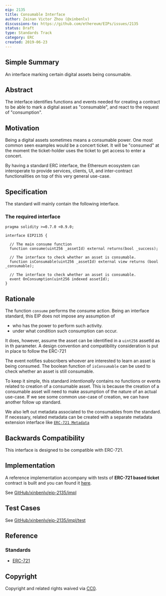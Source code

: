 ```yaml
---
eip: 2135
title: Consumable Interface
author: Zainan Victor Zhou (@xinbenlv)
discussions-to: https://github.com/ethereum/EIPs/issues/2135
status: Draft
type: Standards Track
category: ERC
created: 2019-06-23
---
```


## Simple Summary
An interface marking certain digital assets being consumable.

## Abstract
The interface identifies functions and events needed for creating a contract to be able to mark a digital asset as "consumable", and react to the request of "consumption".

## Motivation
Being a digital assets sometimes means a consumable power. One most common seen examples would be a concert ticket. It will be "consumed" at the moment the ticket-holder uses the ticket to get access to enter a concert.

By having a standard ERC interface, the Ethereum ecosystem can interoperate to provide services, clients, UI, and inter-contract functionalities on top of this very general use-case.

## Specification
The standard will mainly contain the following interface.

### The required interface

```solidity
pragma solidity >=0.7.0 <0.9.0;

interface EIP2135 {

  // The main consume function
  function consume(uint256 _assetId) external returns(bool _success);

  // The interface to check whether an asset is consumable.
  function isConsumable(uint256 _assetId) external view returns (bool _consumable);

  // The interface to check whether an asset is consumable.
  event OnConsumption(uint256 indexed assetId);
}
```

## Rationale

The function `consume` performs the consume action. Being an interface standard, this EIP does not impose any assumption of

 - who has the power to perform such activity.
 - under what condition such consumption can occur.

It does, however, assume the asset can be identified in a `uint256` assetId as in th parameter. A design convention and compatibility consideration is put in place to follow the ERC-721

The event notifies subscribers whoever are interested to learn an asset is being consumed. The boolean function of `isConsumable` can be used to check whether an asset is still consumable.

To keep it simple, this standard *intentionally* contains no functions or events related to creation of a consumable asset. This is because the creation of a consumable asset will need to make assumption of the nature of an actual use-case. If we see some common use-case of creation, we can have another follow up standard.

We also left out metadata associated to the consumables from the standard. If necessary, related metadata can be created with a separate metadata extension interface like [`ERC-721 Metadata`](./eip-721.md)

## Backwards Compatibility

This interface is designed to be compatible with ERC-721.

## Implementation

A reference implementation accompany with tests of **ERC-721 based ticket** contract is built and you can found it [here](https://github.com/xinbenlv/eip-2135/blob/master/impl/contracts/Ticket721.sol).

See [GitHub/xinbenlv/eip-2135/impl](https://github.com/xinbenlv/eip-2135/tree/master/impl)

## Test Cases

See [GitHub/xinbenlv/eip-2135/impl/test](https://github.com/xinbenlv/eip-2135/tree/master/impl/test)

## Reference

### Standards
- [ERC-721](./eip-721.md)

## Copyright
Copyright and related rights waived via [CC0](https://creativecommons.org/publicdomain/zero/1.0/).
